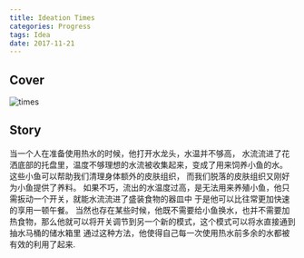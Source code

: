 ```yaml
---
title: Ideation Times
categories: Progress
tags: Idea
date: 2017-11-21
---
```


## Cover

![times](/images/idea_times.jpg)

## Story

当一个人在准备使用热水的时候，他打开水龙头，水温并不够高，
水流流进了花洒底部的托盘里，温度不够理想的水流被收集起来，变成了用来饲养小鱼的水。
这些小鱼可以帮助我们清理身体额外的皮肤组织，
而我们脱落的皮肤组织又刚好为小鱼提供了养料。
如果不巧，流出的水温度过高，是无法用来养殖小鱼，他只需扳动一个开关，就能水流流进了盛装食物的器皿中
于是他可以比往常更加快速的享用一顿午餐。
当然也存在某些时候，他既不需要给小鱼换水，也并不需要加热食物，那么他就可以将开关调节到另一个新的模式，这个模式可以将水直接通到抽水马桶的储水箱里
通过这种方法，他使得自己每一次使用热水前多余的水都被有效的利用了起来.